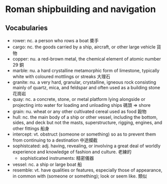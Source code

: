 # Roman shipbuilding and navigation

## Vocabularies

- rower: nc. a person who rows a boat 槳手
- cargo: nc. the goods carried by a ship, aircraft, or other large vehicle 貨物
- copper: nu. a red-brown metal, the chemical element of atomic number 29 銅
- marble: nu. a hard crystalline metamorphic form of limestone, typically white with coloured mottlings or streaks 大理石
- granite: nu. a very hard, granular, crystalline, igneous rock consisting mainly of quartz, mica, and feldspar and often used as a building stone 花崗岩
- quay: nc. a concrete, stone, or metal platform lying alongside or projecting into water for loading and unloading ships 碼頭 => shore
- grain: nu. wheat or any other cultivated cereal used as food 穀物
- hull: nc. the main body of a ship or other vessel, including the bottom, sides, and deck but not the masts, superstructure, rigging, engines, and other fittings 船身
- intercept: vt. obstruct (someone or something) so as to prevent them from continuing to a destination 中途攔截
- sophistcated: adj. having, revealing, or involving a great deal of worldly experience and knowledge of fashion and culture. 老練的
  - sophisticated instruments: 精密儀器
- vessel: nc. a ship or large boat 船
- resemble: vt. have qualities or features, especially those of appearance, in common with (someone or something); look or seem like. 類似